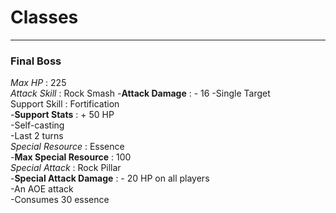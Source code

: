 # Classes 
-----
### Final Boss 
_Max HP_ : 225    
_Attack Skill_ : Rock Smash
    -__Attack Damage__ : - 16 
    -Single Target    
Support Skill : Fortification    
    -__Support Stats__ : + 50 HP       
    -Self-casting     
    -Last 2 turns    
_Special Resource_ : Essence   
    -__Max Special Resource__ : 100      
_Special Attack_ : Rock Pillar    
    -__Special Attack Damage__ : - 20 HP on all players   
      -An AOE attack     
      -Consumes 30 essence    
